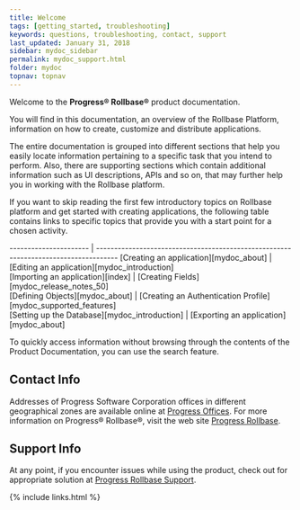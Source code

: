 ```yaml
---
title: Welcome
tags: [getting_started, troubleshooting]
keywords: questions, troubleshooting, contact, support
last_updated: January 31, 2018
sidebar: mydoc_sidebar
permalink: mydoc_support.html
folder: mydoc
topnav: topnav
---
```



Welcome to the **Progress® Rollbase®** product documentation.

You will find in this documentation, an overview of the Rollbase Platform, information on how to create, customize and distribute applications.

The entire documentation is grouped into different sections that help you easily locate information pertaining to a specific task that you intend to perform. Also, there are supporting sections which contain additional information such as UI descriptions, APIs and so on, that may further help you in working with the Rollbase platform.

If you want to skip reading the first few introductory topics on Rollbase platform and get started with creating applications, the following table contains links to specific topics that provide you with a start point for a chosen activity.


<div class="datatable-begin"></div>  


---------------------- | ------------------------------------------------------------------------------------
[Creating an application][mydoc_about] | [Editing an application][mydoc_introduction]                                                                       
[Importing an application][index]         | [Creating Fields][mydoc_release_notes_50]        
[Defining Objects][mydoc_about]                 | [Creating an Authentication Profile][mydoc_supported_features]                                 
[Setting up the Database][mydoc_introduction]   | [Exporting an application][mydoc_about]                     


<div class="datatable-end"></div>

To quickly access information without browsing through the contents of the Product Documentation, you can use the search feature.

## Contact Info

Addresses of Progress Software Corporation offices in different geographical zones are available online at [Progress Offices](https://www.progress.com/company/offices).
For more information on Progress® Rollbase®, visit the web site [Progress Rollbase](https://www.progress.com/rollbase).

## Support Info
At any point, if you encounter issues while using the product, check out for appropriate solution at [Progress Rollbase Support](https://www.progress.com/support/rollbase).




{% include links.html %}
